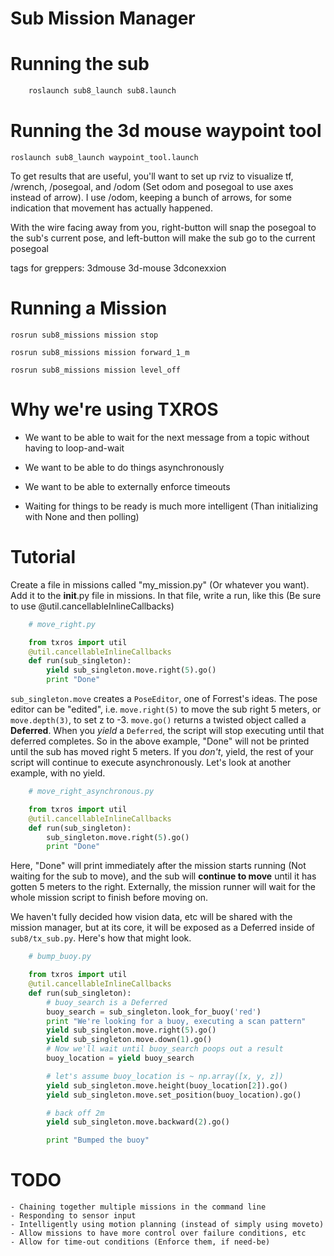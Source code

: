 Sub Mission Manager
==================

# Running the sub

```bash
    roslaunch sub8_launch sub8.launch
```

# Running the 3d mouse waypoint tool

    roslaunch sub8_launch waypoint_tool.launch

To get results that are useful, you'll want to set up rviz to visualize tf, /wrench, /posegoal, and /odom (Set odom and posegoal to use axes instead of arrow). I use /odom, keeping a bunch of arrows, for some indication that movement has actually happened.

With the wire facing away from you, right-button will snap the posegoal to the sub's current pose, and left-button will make the sub go to the current posegoal

tags for greppers: 3dmouse 3d-mouse 3dconexxion


# Running a Mission

    rosrun sub8_missions mission stop

    rosrun sub8_missions mission forward_1_m

    rosrun sub8_missions mission level_off


# Why we're using TXROS

* We want to be able to wait for the next message from a topic without having to loop-and-wait

* We want to be able to do things asynchronously

* We want to be able to externally enforce timeouts

* Waiting for things to be ready is much more intelligent (Than initializing with None and then polling)

# Tutorial

Create a file in missions called "my_mission.py" (Or whatever you want). Add it to the __init__.py file in missions.
In that file, write a run, like this (Be sure to use @util.cancellableInlineCallbacks)

```python
    # move_right.py

    from txros import util
    @util.cancellableInlineCallbacks
    def run(sub_singleton):
        yield sub_singleton.move.right(5).go()
        print "Done"
```

`sub_singleton.move` creates a `PoseEditor`, one of Forrest's ideas. The pose editor can be "edited", i.e. `move.right(5)` to move the sub right 5 meters, or `move.depth(3)`, to set z to -3. `move.go()` returns a twisted object called a **Deferred**. When you *yield* a `Deferred`, the script will stop executing until that deferred completes. So in the above example, "Done" will not be printed until the sub has moved right 5 meters. If you *don't*, yield, the rest of your script will continue to execute asynchronously. Let's look at another example, with no yield.

```python
    # move_right_asynchronous.py

    from txros import util
    @util.cancellableInlineCallbacks
    def run(sub_singleton):
        sub_singleton.move.right(5).go()
        print "Done"
```

Here, "Done" will print immediately after the mission starts running (Not waiting for the sub to move), and the sub will **continue to move** until it has gotten 5 meters to the right. Externally, the mission runner will wait for the whole mission script to finish before moving on.

We haven't fully decided how vision data, etc will be shared with the mission manager, but at its core, it will be exposed as a Deferred inside of `sub8/tx_sub.py`. Here's how that might look.

```python
    # bump_buoy.py

    from txros import util
    @util.cancellableInlineCallbacks
    def run(sub_singleton):
        # buoy_search is a Deferred
        buoy_search = sub_singleton.look_for_buoy('red')
        print "We're looking for a buoy, executing a scan pattern"
        yield sub_singleton.move.right(5).go()
        yield sub_singleton.move.down(1).go()
        # Now we'll wait until buoy_search poops out a result
        buoy_location = yield buoy_search

        # let's assume buoy_location is ~ np.array([x, y, z])
        yield sub_singleton.move.height(buoy_location[2]).go()
        yield sub_singleton.move.set_position(buoy_location).go()

        # back off 2m
        yield sub_singleton.move.backward(2).go()

        print "Bumped the buoy"
```


# TODO
    - Chaining together multiple missions in the command line
    - Responding to sensor input
    - Intelligently using motion planning (instead of simply using moveto)
    - Allow missions to have more control over failure conditions, etc
    - Allow for time-out conditions (Enforce them, if need-be)